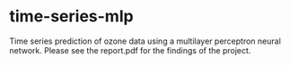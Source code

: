 # time-series-mlp
Time series prediction of ozone data using a multilayer perceptron neural network. Please see the report.pdf for the findings of the project.
